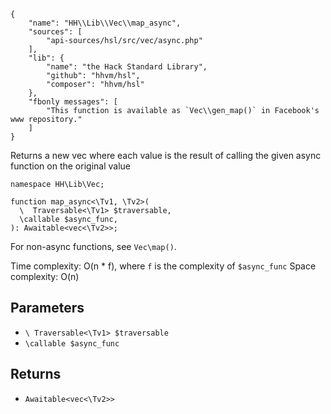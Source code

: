 ``` yamlmeta
{
    "name": "HH\\Lib\\Vec\\map_async",
    "sources": [
        "api-sources/hsl/src/vec/async.php"
    ],
    "lib": {
        "name": "the Hack Standard Library",
        "github": "hhvm/hsl",
        "composer": "hhvm/hsl"
    },
    "fbonly messages": [
        "This function is available as `Vec\\gen_map()` in Facebook's www repository."
    ]
}
```




Returns a new vec where each value is the result of calling the given
async function on the original value




``` Hack
namespace HH\Lib\Vec;

function map_async<\Tv1, \Tv2>(
  \  Traversable<\Tv1> $traversable,
  \callable $async_func,
): Awaitable<vec<\Tv2>>;
```




For non-async functions, see ` Vec\map() `.




Time complexity: O(n * f), where ` f ` is the complexity of `` $async_func ``
Space complexity: O(n)




## Parameters




+ ` \ Traversable<\Tv1> $traversable `
+ ` \callable $async_func `




## Returns




* ` Awaitable<vec<\Tv2>> `
<!-- HHAPIDOC -->
